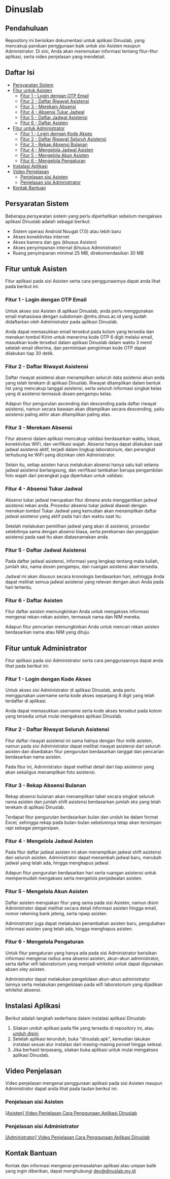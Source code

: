 # Dinuslab

## Pendahuluan

Repository ini berisikan dokumentasi untuk aplikasi Dinuslab, yang mencakup panduan penggunaan baik untuk sisi Asisten maupun Administrator. Di sini, Anda akan menemukan informasi tentang fitur-fitur aplikasi, serta video penjelasan yang mendetail.

## Daftar Isi

- [Persyaratan Sistem](#persyaratan-sistem)
- [Fitur untuk Asisten](#fitur-untuk-asisten)
  - [Fitur 1 - Login dengan OTP Email](#fitur-1---login-dengan-otp-email)
  - [Fitur 2 - Daftar Riwayat Asistensi](#fitur-2---daftar-riwayat-asistensi)
  - [Fitur 3 - Merekam Absensi](#fitur-3---merekam-absensi)
  - [Fitur 4 - Absensi Tukar Jadwal](#fitur-4---absensi-tukar-jadwal)
  - [Fitur 5 - Daftar Jadwal Asistensi](#fitur-5---daftar-jadwal-asistensi)
  - [Fitur 6 - Daftar Asisten](#fitur-6---daftar-asisten)
- [Fitur untuk Administrator](#fitur-untuk-administrator)
  - [Fitur 1 - Login dengan Kode Akses](#fitur-1---login-dengan-kode-akses)
  - [Fitur 2 - Daftar Riwayat Seluruh Asistensi](#fitur-2---daftar-riwayat-seluruh-asistensi)
  - [Fitur 3 - Rekap Absensi Bulanan](#fitur-3---rekap-absensi-bulanan)
  - [Fitur 4 - Mengelola Jadwal Asisten](#fitur-4---mengelola-jadwal-asisten)
  - [Fitur 5 - Mengelola Akun Asisten](#fitur-5---mengelola-akun-asisten)
  - [Fitur 6 - Mengelola Pengaturan](#fitur-6---mengelola-pengaturan)
- [Instalasi Aplikasi](#instalasi-aplikasi)
- [Video Penjelasan](#video-penjelasan)
  - [Penjelasan sisi Asisten](#penjelasan-sisi-asisten)
  - [Penjelasan sisi Administrator](#penjelasan-sisi-administrator)
- [Kontak Bantuan](#kontak-bantuan)

## Persyaratan Sistem

Beberapa persyaratan sistem yang perlu diperhatikan sebelum mengakses aplikasi Dinuslab adalah sebagai berikut:

- Sistem operasi Android Nougat (7.0) atau lebih baru
- Akses konektivitas internet
- Akses kamera dan gps (khusus Asisten)
- Akses penyimpanan internal (khusus Administrator)
- Ruang penyimpanan minimal 25 MB, direkomendasikan 30 MB

## Fitur untuk Asisten
Fitur aplikasi pada sisi Asisten serta cara penggunaannya dapat anda lihat pada berikut ini: 

### Fitur 1 - Login dengan OTP Email

Untuk akses sisi Asisten di aplikasi Dinuslab, anda perlu menggunakan email mahasiswa dengan subdomain @mhs.dinus.ac.id yang sudah didaftarkan oleh Administrator pada aplikasi Dinuslab.

Anda dapat memasukkan email tersebut pada kolom yang tersedia dan menekan tombol Kirim untuk menerima kode OTP 6 digit melalui email, masukkan kode tersebut dalam aplikasi Dinuslab dalam waktu 3 menit setelah email diterima, dan permintaan pengiriman kode OTP dapat dilakukan tiap 30 detik.

### Fitur 2 - Daftar Riwayat Asistensi

Daftar riwayat asistensi akan menampilkan seluruh data asistensi akun anda yang telah terekam di aplikasi Dinuslab. Riwayat ditampilkan dalam bentuk list yang mencakup tanggal asistensi, serta seluruh informasi singkat kelas yang di asistensi termasuk dosen pengampu kelas.

Adapun fitur pengurutan ascending dan descending pada daftar riwayat asistensi, namun secara bawaan akan ditampilkan secara descending, yaitu asistensi paling akhir akan ditampilkan paling atas.

### Fitur 3 - Merekam Absensi

Fitur absensi dalam aplikasi mencakup validasi berdasarkan waktu, lokasi, konektivitas WiFi, dan verifikasi wajah. Absensi hanya dapat dilakukan saat jadwal asistensi aktif, terjadi dalam lingkup laboratorium, dan perangkat terhubung ke WiFi yang diizinkan oleh Administrator. 

Selain itu, setiap asisten harus melakukan absensi hanya satu kali selama jadwal asistensi berlangsung, dan verifikasi tambahan berupa pengambilan foto wajah dari perangkat juga diperlukan untuk validasi.

### Fitur 4 - Absensi Tukar Jadwal

Absensi tukar jadwal merupakan fitur dimana anda menggantikan jadwal asistensi rekan anda. Prosedur absensi tukar jadwal diawali dengan menekan tombol Tukar Jadwal yang kemudian akan menampilkan daftar jadwal asistensi yang aktif pada hari dan waktu saat itu.

Setelah melakukan pemilihan jadwal yang akan di asistensi, prosedur selebihnya sama dengan absensi biasa, serta perekaman dan penggajian asistensi pada saat itu akan diatasnamakan anda.

### Fitur 5 - Daftar Jadwal Asistensi

Pada daftar jadwal asistensi, informasi yang lengkap tentang mata kuliah, jumlah sks, nama dosen pengampu, dan ruangan asistensi akan tersedia. 

Jadwal ini akan disusun secara kronologis berdasarkan hari, sehingga Anda dapat melihat semua jadwal asistensi yang relevan dengan akun Anda pada hari tertentu.

### Fitur 6 - Daftar Asisten

Fitur daftar asisten memungkinkan Anda untuk mengakses informasi mengenai rekan-rekan asisten, termasuk nama dan NIM mereka. 

Adapun fitur pencarian memungkinkan Anda untuk mencari rekan asisten berdasarkan nama atau NIM yang dituju.

## Fitur untuk Administrator
Fitur aplikasi pada sisi Administrator serta cara penggunaannya dapat anda lihat pada berikut ini: 

### Fitur 1 - Login dengan Kode Akses

Untuk akses sisi Administrator di aplikasi Dinuslab, anda perlu menggunakan username serta kode akses sepanjang 8 digit yang telah terdaftar di aplikasi.

Anda dapat memasukkan username serta kode akses tersebut pada kolom yang tersedia untuk mulai mengakses aplikasi Dinuslab.

### Fitur 2 - Daftar Riwayat Seluruh Asistensi

Fitur daftar riwayat asistensi ini sama halnya dengan fitur milik asisten, namun pada sisi Administrator dapat melihat riwayat asistensi dari seluruh asisten dan disediakan fitur pengurutan berdasarkan tanggal dan pencarian berdasarkan nama asisten.

Pada fitur ini, Administrator dapat melihat detail dari tiap asistensi yang akan sekaligus menampilkan foto asistensi.

### Fitur 3 - Rekap Absensi Bulanan

Rekap absensi bulanan akan menampilkan tabel secara singkat seluruh nama asisten dan jumlah shift asistensi berdasarkan jumlah sks yang telah terekam di aplikasi Dinuslab.

Terdapat fitur pengurutan berdasarkan bulan dan unduh ke dalam format Excel, sehingga rekap pada bulan-bulan sebelumnya tetap akan tersimpan rapi sebagai pengarsipan.

### Fitur 4 - Mengelola Jadwal Asisten

Pada fitur daftar jadwal asisten ini akan menampilkan jadwal shift asistensi dari seluruh asisten. Administrator dapat menambah jadwal baru, merubah jadwal yang telah ada, hingga menghapus jadwal.

Adapun fitur pengurutan berdasarkan hari serta ruangan asistensi untuk mempermudah mengakses serta mengelola penjadwalan asisten.

### Fitur 5 - Mengelola Akun Asisten

Daftar asisten merupakan fitur yang sama pada sisi Asisten, namun disini Administrator dapat melihat secara detail informasi asisten hingga email, nomor rekening bank jateng, serta npwp asisten. 

Administrator juga dapat melakukan penambahan asisten baru, pengubahan informasi asisten yang telah ada, hingga menghapus asisten.

### Fitur 6 - Mengelola Pengaturan

Untuk fitur pengaturan yang hanya ada pada sisi Administrator berisikan informasi mengenai radius area absensi asisten, akun-akun administrator, serta daftar wifi laboratorium yang menjadi whitelist untuk dapat digunakan absen oley asisten.

Administrator dapat melakukan pengelolaan akun-akun administrator lainnya serta melakukan pengelolaan pada wifi laboratorium yang dijadikan whitelist absensi.

## Instalasi Aplikasi

Berikut adalah langkah sederhana dalam instalasi aplikasi Dinuslab: 

1. Silakan unduh aplikasi pada file yang tersedia di repository ini, atau [unduh disini](https://github.com/naufalfawwazi/dinuslab/raw/develop/dinuslab.apk).
2. Setelah aplikasi terunduh, buka "dinuslab.apk", kemudian lakukan instalasi sesuai alur instalasi dari masing-masing ponsel hingga selesai.
3. Jika berhasil terpasang, silakan buka aplikasi untuk mulai mengakses aplikasi Dinuslab.

## Video Penjelasan

Video penjelasan mengenai penggunaan aplikasi pada sisi Asisten maupun Administrator dapat anda lihat pada tautan berikut ini: 

### Penjelasan sisi Asisten
[[Asisten] Video Penjelasan Cara Penggunaan Aplikasi Dinuslab](https://www.youtube.com/watch?v=BqH3HU0H4Yo)

### Penjelasan sisi Administrator
[[Administrator] Video Penjelasan Cara Penggunaan Aplikasi Dinuslab](https://www.youtube.com/watch?v=Osmk25wGWPs)

## Kontak Bantuan

Kontak dan informasi mengenai permasalahan aplikasi atau umpan balik yang ingin diberikan, dapat menghubungi [dev@dinuslab.my.id](mailto:dev@dinuslab.my.id)
